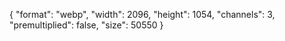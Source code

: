 {
  "format": "webp",
  "width": 2096,
  "height": 1054,
  "channels": 3,
  "premultiplied": false,
  "size": 50550
}